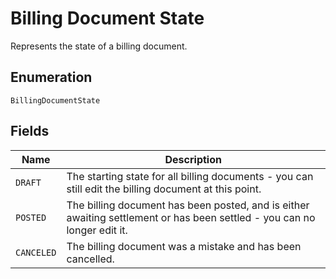 # Billing Document State

Represents the state of a billing document.

## Enumeration

`BillingDocumentState`

## Fields

| Name | Description |
|  --- | --- |
| `DRAFT` | The starting state for all billing documents - you can still edit the billing document at this point. |
| `POSTED` | The billing document has been posted, and is either awaiting settlement or has been settled - you can no longer edit it.  |
| `CANCELED` | The billing document was a mistake and has been cancelled. |
